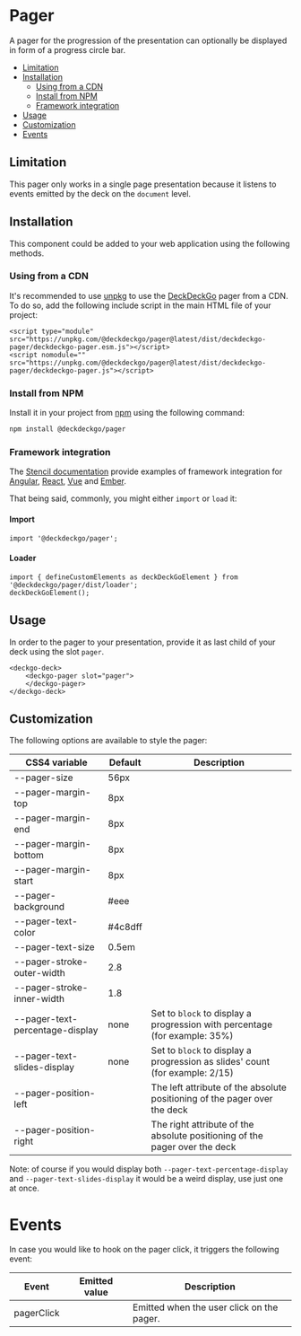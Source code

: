 # Pager

A pager for the progression of the presentation can optionally be displayed in form of a progress circle bar.

- [Limitation](#app-deck-pager-limitation)
- [Installation](#app-deck-pager-installation)
  - [Using from a CDN](#app-deck-pager-install-from-a-cdn)
  - [Install from NPM](#app-deck-pager-install-from-npm)
  - [Framework integration](#app-deck-pager-framework-integration)
- [Usage](#app-deck-pager-usge)
- [Customization](#app-deck-pager-customization)
- [Events](#app-deck-pager-events)

## Limitation

This pager only works in a single page presentation because it listens to events emitted by the deck on the `document` level.

## Installation

This component could be added to your web application using the following methods.

### Using from a CDN

It's recommended to use [unpkg](https://unpkg.com/) to use the [DeckDeckGo] pager from a CDN. To do so, add the following include script in the main HTML file of your project:

```
<script type="module" src="https://unpkg.com/@deckdeckgo/pager@latest/dist/deckdeckgo-pager/deckdeckgo-pager.esm.js"></script>
<script nomodule="" src="https://unpkg.com/@deckdeckgo/pager@latest/dist/deckdeckgo-pager/deckdeckgo-pager.js"></script>
```

### Install from NPM

Install it in your project from [npm](https://www.npmjs.com/package/@deckdeckgo/pager) using the following command:

```bash
npm install @deckdeckgo/pager
```

### Framework integration

The [Stencil documentation](https://stenciljs.com/docs/overview) provide examples of framework integration for [Angular](https://stenciljs.com/docs/angular), [React](https://stenciljs.com/docs/react), [Vue](https://stenciljs.com/docs/vue) and [Ember](https://stenciljs.com/docs/ember).

That being said, commonly, you might either `import` or `load` it:

#### Import

```
import '@deckdeckgo/pager';
```

#### Loader

```
import { defineCustomElements as deckDeckGoElement } from '@deckdeckgo/pager/dist/loader';
deckDeckGoElement();
```

## Usage

In order to the pager to your presentation, provide it as last child of your deck using the slot `pager`.

```
<deckgo-deck>
    <deckgo-pager slot="pager">
    </deckgo-pager>
</deckgo-deck>
```

## Customization

The following options are available to style the pager:

| CSS4 variable                   | Default | Description                                                                  |
| ------------------------------- | ------- | ---------------------------------------------------------------------------- |
| --pager-size                    | 56px    |                                                                              |
| --pager-margin-top              | 8px     |                                                                              |
| --pager-margin-end              | 8px     |                                                                              |
| --pager-margin-bottom           | 8px     |                                                                              |
| --pager-margin-start            | 8px     |                                                                              |
| --pager-background              | #eee    |                                                                              |
| --pager-text-color              | #4c8dff |                                                                              |
| --pager-text-size               | 0.5em   |                                                                              |
| --pager-stroke-outer-width      | 2.8     |                                                                              |
| --pager-stroke-inner-width      | 1.8     |                                                                              |
| --pager-text-percentage-display | none    | Set to `block` to display a progression with percentage (for example: 35%)   |
| --pager-text-slides-display     | none    | Set to `block` to display a progression as slides' count (for example: 2/15) |
| --pager-position-left           |         | The left attribute of the absolute positioning of the pager over the deck    |
| --pager-position-right          |         | The right attribute of the absolute positioning of the pager over the deck   |

Note: of course if you would display both `--pager-text-percentage-display` and `--pager-text-slides-display` it would be a weird display, use just one at once.

# Events

In case you would like to hook on the pager click, it triggers the following event:

| Event      | Emitted value | Description                               |
| ---------- | ------------- | ----------------------------------------- |
| pagerClick |               | Emitted when the user click on the pager. |

[deckdeckgo]: https://deckdeckgo.com
